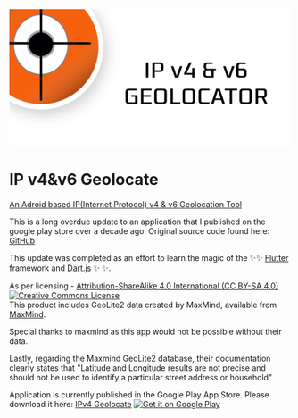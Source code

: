 <img src="./store_images/banner.png" alt="Geolocate" />

IP v4&v6 Geolocate
==========
[An Adroid based IP(Internet Protocol) v4 & v6 Geolocation Tool](https://github.com/ericwarriner/Geolocate)

This is a long overdue update to an application that I published on the google play store over a decade ago. Original source code found here:
[GitHub](https://github.com/ericwarriner/ericonjava/tree/master/IpGeolocate)

This update was completed as an effort to learn the magic of the ✨<Magic>✨ [Flutter](https://flutter.dev/) framework and [Dart.js](https://dart.dev/) ✨</Magic> ✨.

As per licensing - [Attribution-ShareAlike 4.0 International (CC BY-SA 4.0)](https://creativecommons.org/licenses/by-sa/4.0/)
<a rel="license" href="http://creativecommons.org/licenses/by-sa/4.0/"><img alt="Creative Commons License" style="border-width:0" src="https://i.creativecommons.org/l/by-sa/4.0/88x31.png" /></a><br />This product includes GeoLite2 data created by MaxMind, available from [MaxMind](https://www.maxmind.com). 

Special thanks to maxmind as this app would not be possible without their data. 

Lastly, regarding the Maxmind GeoLite2 database, their documentation clearly states that "Latitude and Longitude results are not precise and should not be used
to identify a particular street address or household"

Application is currently published in the Google Play App Store. Please download it here: [IPv4 Geolocate](https://play.google.com/store/apps/details?id=com.github.ericwarriner.geolocate)
<a href='https://play.google.com/store/apps/details?id=com.github.ericwarriner.geolocate&pcampaignid=pcampaignidMKT-Other-global-all-co-prtnr-py-PartBadge-Mar2515-1'><img alt='Get it on Google Play' src='https://play.google.com/intl/en_us/badges/static/images/badges/en_badge_web_generic.png'/></a>
